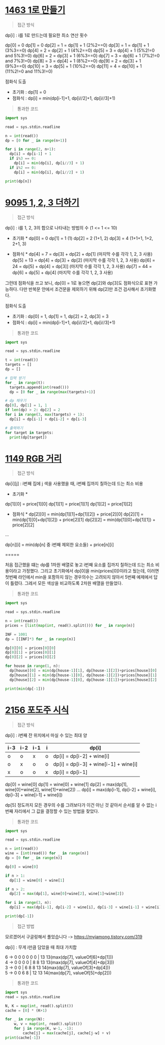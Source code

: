 # [1463 1로 만들기](https://www.acmicpc.net/problem/1463)

> 접근 방식

dp[i] : i를 1로 만드는데 필요한 최소 연산 횟수

dp[0] = 0
dp[1] = 0
dp[2] = 1 = dp[1] + 1 (2%2==0)
dp[3] = 1 = dp[1] + 1 (3%3==0)
dp[4] = 2 = dp[2] + 1 (4%2==0)
dp[5] = 3 = dp[4] + 1 (5%2!=0 and 5%3!=0)
dp[6] = 2 = dp[3] + 1 (6%3==0)
dp[7] = 3 = dp[6] + 1 (7%2!=0 and 7%3!=0)
dp[8] = 3 = dp[4] + 1 (8%2==0)
dp[9] = 2 = dp[3] + 1 (9%3==0)
dp[10] = 3 = dp[5] + 1 (10%2==0)
dp[11] = 4 = dp[10] + 1 (11%2!=0 and 11%3!=0)

점화식 도출
- 초기화 : dp[1] = 0
- 점화식 : dp[i] = min(dp[i-1]+1, dp[i//2]+1, dp[i//3]+1)

> 통과한 코드

```python
import sys

read = sys.stdin.readline

n = int(read())
dp = [0 for _ in range(n+1)]

for i in range(2, n+1):
  dp[i] = dp[i-1] + 1
  if i%3 == 0:
    dp[i] = min(dp[i], dp[i//3] + 1)
  if i%2 == 0:
    dp[i] = min(dp[i], dp[i//2] + 1)

print(dp[n])
```


# [9095 1, 2, 3 더하기](https://www.acmicpc.net/problem/9095)

> 접근 방식

dp[i] : i를 1, 2, 3의 합으로 나타내는 방법의 수 (1 <= 1 <= 10)

* 초기화 *
dp[0] = 0
dp[1] = 1 (1)
dp[2] = 2 (1+1, 2)
dp[3] = 4 (1+1+1, 1+2, 2+1, 3)

* 점화식 *
dp[4] = 7 = dp[3] + dp[2] + dp[1] (마지막 수를 각각 1, 2, 3 사용)
dp[5] = 13 = dp[4] + dp[3] + dp[2] (마지막 수를 각각 1, 2, 3 사용)
dp[6] = 24 = dp[5] + dp[4] + dp[3]] (마지막 수를 각각 1, 2, 3 사용)
dp[7] = 44 = dp[6] + dp[5] + dp[4] (마지막 수를 각각 1, 2, 3 사용)

그런데 점화식을 쓰고 보니, dp[0] = 1로 놓으면 dp[2]와 dp[3]도 점화식으로 표현 가능하다.
다만 반복문 안에서 조건문을 제외하기 위해 dp[2]만 조건 검사해서 초기화했다.

점화식 도출
- 초기화 : dp[0] = 1, dp[1] = 1, dp[2] = 2, dp[3] = 3
- 점화식 : dp[i] = min(dp[i-1]+1, dp[i//2]+1, dp[i//3]+1)

> 통과한 코드

```python
import sys

read = sys.stdin.readline

t = int(read())
targets = []
dp = []

# 입력 받기
for _ in range(t):
  targets.append(int(read()))
  dp = [0 for _ in range(max(targets)+1)]

# dp 채우기
dp[0], dp[1] = 1, 1
if len(dp) > 2: dp[2] = 2
for i in range(3, max(targets) + 1):
  dp[i] = dp[i-1] + dp[i-2] + dp[i-3]

# 출력하기
for target in targets:
  print(dp[target])
```



# [1149 RGB 거리](https://www.acmicpc.net/problem/149)

> 접근 방식

dp[i][j] : i번째 집에 j 색을 사용했을 때, i번째 집까지 칠하는데 드는 최소 비용

* 초기화 *

dp[1][0] = price[1][0]
dp[1][1] = price[1][1]
dp[1][2] = price[1][2]

* 점화식 *
dp[2][0] = min(dp[1][1]+dp[1][2]) + price[2][0]
dp[2][1] = min(dp[1][0]+dp[1][2]) + price[2][1]
dp[2][2] = min(dp[1][0]+dp[1][1]) + price[2][2]

...

dp[n][i] = min(dp[n] 중 i번째 제외한 요소들) + price[n][i]


=====

처음 접근했을 떄는 dp를 1차원 배열로 놓고 i번째 요소를 집까지 칠하는데 드는 최소 비용이라고 가정했다. 
그리고 초기화에서 dp[0]을 min(prices[0])이라고 뒀는데,
이러면 첫번째 라인에서 min을 포함하지 않는 경우의수는 고려되지 않아서 5번째 예제에서 답이 틀렸다.
그레서 모든 색상을 비교하도록 2차원 배열을 만들었다.


> 통과한 코드

```python
import sys

read = sys.stdin.readline

n = int(read())
prices = [list(map(int, read().split())) for _ in range(n)]

INF = 1001
dp = [[INF]*3 for _ in range(n)]

dp[0][0] = prices[0][0]
dp[0][1] = prices[0][1]
dp[0][2] = prices[0][2]

for house in range(1, n):
  dp[house][0] = min(dp[house-1][1], dp[house-1][2])+prices[house][0]
  dp[house][1] = min(dp[house-1][0], dp[house-1][2])+prices[house][1]
  dp[house][2] = min(dp[house-1][0], dp[house-1][1])+prices[house][2]

print(min(dp[-1]))
```


# [2156 포도주 시식](https://www.acmicpc.net/problem/2156)

> 접근 방식

dp[i] : i번째 잔 위치에서 마실 수 있는 최대 양

| i-3 | i-2 | i-1 | i | dp[i] |
|-----|-----|-----|---|-------|
| o | o | x | o | dp[i] = dp[i-2] + wine[i] |
| o | x | o | o | dp[i] = dp[i-3] + wine[i-1] + wine[i] |
| x | o | o | x | dp[i] = dp[i-1] |

dp[0] = wine[0]
dp[1] = wine[0] + wine[1]
dp[2] = max(dp[1], wine[0]+wine[2], wine[1]+wine[2])
...
dp[i] = max(dp[i-1], dp[i-2] + wine[i], dp[i-3] + wine[i-1] + wine[i])


dp[5] 정도까지 모든 경우의 수를 그려보다가 이건 아닌 것 같아서
순서를 알 수 없는 i번째 자리에서 그 값을 결정할 수 있는 방법을 찾았다.


> 통과한 코드

```python
import sys

read = sys.stdin.readline

n = int(read())
wine = [int(read()) for _ in range(n)]
dp = [0 for _ in range(n)]

dp[0] = wine[0]

if n > 1:
  dp[1] = wine[0] + wine[1]

if n > 2:
  dp[2] = max(dp[1], wine[0]+wine[2], wine[1]+wine[2])

for i in range(3, n):
  dp[i] = max(dp[i-1], dp[i-2] + wine[i], dp[i-3] + wine[i-1] + wine[i])

print(dp[-1])
```

> 접근 방법

모르겠어서 구글링해서 풀었습니다 -> https://myjamong.tistory.com/319

dp[i] : 무게 i만큼 담았을 때 최대 가치합

6 -> 0 0 0 0 0 0 | 13 13(max(dp[7], valueOf[6]+dp[1]))<br>
4 -> 0 0 0 0 | 8 8 13 13(max(dp[7], valueOf[4]+dp[3]))<br>
3 -> 0 0 | 6 8 8 13 14(max(dp[7], valueOf[3]+dp[4]))<br>
5 -> 0 0 6 8 | 12 13 14(max(dp[7], valueOf[5]+dp[2]))<br>

> 통과한 코드

```python
import sys
read = sys.stdin.readline

N, K = map(int, read().split())
cache = [0] * (K+1)

for _ in range(N):
    w, v = map(int, read().split())
    for j in range(K, w-1, -1):
        cache[j] = max(cache[j], cache[j-w] + v)
print(cache[-1])
```